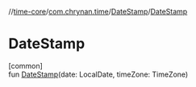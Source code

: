 //[time-core](../../../index.md)/[com.chrynan.time](../index.md)/[DateStamp](index.md)/[DateStamp](-date-stamp.md)

# DateStamp

[common]\
fun [DateStamp](-date-stamp.md)(date: LocalDate, timeZone: TimeZone)
